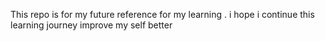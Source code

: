 This repo is for my future reference for my learning . i hope i continue this learning  journey improve my self better
